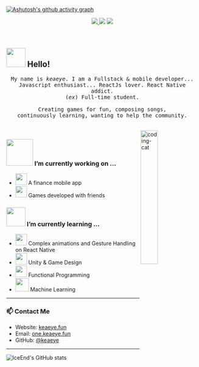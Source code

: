 [![Ashutosh's github activity graph](https://github-readme-activity-graph.vercel.app/graph?username=keaeye&theme=merko)](https://github.com/ashutosh00710/github-readme-activity-graph)

<!-- 顶部徽章 -->
<p align="center">
  <a href="https://keaeye.fun" target="_blank">
    <img src="https://img.shields.io/badge/Keaeye-Home-blue?style=flat-square&labelColor=white" />
  </a>
  <img src="https://img.shields.io/badge/React_Native-Addict-61DAFB?style=flat-square&logo=react" />
  <img src="https://img.shields.io/badge/Status-Always%20Learning-yellow?style=flat-square" />
</p>

<br/>

## <img src="https://raw.githubusercontent.com/alexnaiman/alexnaiman/master/resources/welcomeglitch.gif" width="50px" /> Hello!

<p align="center">
  <samp>
    My name is <em>keaeye</em>. I am a Fullstack & mobile developer...<br/>
    Javascript enthusiast... ReactJs lover. React Native addict.<br/>
    (<em>ex</em>) Full-time student.<br/><br/>
    Creating games for fun, composing songs,<br/>
    continuously learning, wanting to help the community.
  </samp>
</p>

<br/>

<img src="https://image.keaeye.fun/file/1744291288762_tenor.gif" align="right" width="30%" alt="coding-cat" />

### <img src="https://raw.githubusercontent.com/alexnaiman/alexnaiman/master/resources/PusheenCompute.gif" width="70px" /> I’m currently working on ...

- <img src="https://raw.githubusercontent.com/alexnaiman/alexnaiman/master/resources/3243_take_my_money.png" height="30px" /> A finance mobile app  
- <img src="https://raw.githubusercontent.com/alexnaiman/alexnaiman/master/resources/controller.png" width="30px" /> Games developed with friends

### <img src="https://raw.githubusercontent.com/alexnaiman/alexnaiman/master/resources/Confused_Dog.gif" height="50px" /> I’m currently learning ...

- <img src="https://raw.githubusercontent.com/alexnaiman/alexnaiman/master/resources/gesture.jpeg" width="30px" /> Complex animations and Gesture Handling on React Native  
- <img src="https://raw.githubusercontent.com/alexnaiman/alexnaiman/master/resources/unity.png" height="30px" /> Unity & Game Design  
- <img src="https://raw.githubusercontent.com/alexnaiman/alexnaiman/master/resources/functional.png" height="30px" /> Functional Programming  
- <img src="https://raw.githubusercontent.com/alexnaiman/alexnaiman/master/resources/ml.png" height="35px" /> Machine Learning

---

### 📫 Contact Me

- Website: [keaeye.fun](https://keaeye.fun)
- Email: [one.keaeye.fun](mailto:one.keaeye.fun)
- GitHub: [@keaeye](https://github.com/keaeye)

---
![IceEnd's GitHub stats](https://github-immortality.vercel.app/api?username=keaeye)
